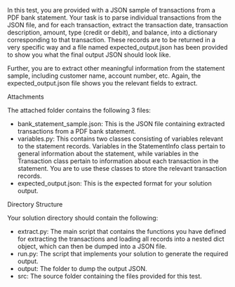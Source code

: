 In this test, you are provided with a JSON sample of transactions from a PDF bank statement. Your task is to parse individual transactions from the JSON file, and for each transaction, extract the transaction date, transaction description, amount, type (credit or debit), and balance, into a dictionary corresponding to that transaction. These records are to be returned in a very specific way and a file named expected_output.json has been provided to show you what the final output JSON should look like.

Further, you are to extract other meaningful information from the statement sample, including customer name, account number, etc. Again, the expected_output.json file shows you the relevant fields to extract.

Attachments

The attached folder contains the following 3 files:

- bank_statement_sample.json: This is the JSON file containing extracted transactions from a PDF bank statement.
- variables.py: This contains two classes consisting of variables relevant to the statement records. Variables in the StatementInfo class pertain to general information about the statement, while variables in the Transaction class pertain to information about each transaction in the statement. You are to use these classes to store the relevant transaction records.
- expected_output.json: This is the expected format for your solution output.

Directory Structure

Your solution directory should contain the following:

- extract.py: The main script that contains the functions you have defined for extracting the transactions and loading all records into a nested dict object, which can then be dumped into a JSON file.
- run.py: The script that implements your solution to generate the required output.
- output: The folder to dump the output JSON.
- src: The source folder containing the files provided for this test.
